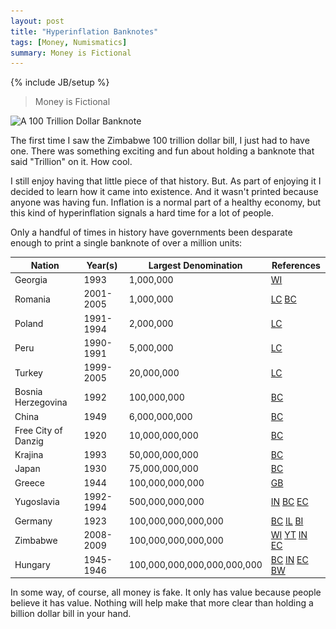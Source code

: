 ```yaml
---
layout: post
title: "Hyperinflation Banknotes"
tags: [Money, Numismatics]
summary: Money is Fictional
---
```

{% include JB/setup %}

> Money is Fictional

<img src="/assets/images/Zimbabwe-One-Hundred-Trillion-Dollars_600px.jpg"
srcset="/assets/images/Zimbabwe-One-Hundred-Trillion-Dollars.jpg 1000w,
/assets/images/Zimbabwe-One-Hundred-Trillion-Dollars_600px.jpg 640w" 
sizes="(max-width: 38em) 100vw, 50vw"
alt="A 100 Trillion Dollar Banknote">

The first time I saw the Zimbabwe 100 trillion dollar bill, I just had to have one. There was something exciting and fun about holding a banknote that said "Trillion" on it. How cool.

I still enjoy having that little piece of that history. But. As part of enjoying it I decided to learn how it came into existence. And it wasn't printed because anyone was having fun. Inflation is a normal part of a healthy economy, but this kind of hyperinflation signals a hard time for a lot of people.

Only a handful of times in history have governments been desparate enough to print a single banknote of over a million units:

| Nation              | Year(s)   | Largest Denomination        | References |
| ------------------- | --------- | --------------------------- | ---------- |
| Georgia             | 1993      | 1,000,000                   | [WI](https://en.wikipedia.org/wiki/Georgian_lari) |
| Romania             | 2001-2005 | 1,000,000                   | [LC](https://www.leftovercurrency.com/exchange/romanian-old-lei/obsolete-old-romanian-lei-banknotes/1000000-romanian-old-lei-banknote-luca-caragiale/) [BC](https://biddingcorner.blogspot.com/2013/10/CollectionofhighestBanknotes.html) |
| Poland              | 1991-1994 | 2,000,000                   | [LC](https://www.leftovercurrency.com/exchange/polish-zloty/old-polish-zloty-banknotes/2000000-old-polish-zloty-banknote-ignacy-jan-paderewski/) |
| Peru                | 1990-1991 | 5,000,000                   | [LC](https://www.leftovercurrency.com/exchange/peruvian-soles/demonetized-peruvian-inti-banknotes/5000000-peruvian-intis-banknote/) |
| Turkey              | 1999-2005 | 20,000,000                  | [LC](https://www.leftovercurrency.com/exchange/turkish-old-lira/obsolete-old-turkish-lira-banknotes/20000000-turkish-old-lira-banknote-7th-emission-group-1970/) |
| Bosnia Herzegovina  | 1992      | 100,000,000                 | [BC](https://biddingcorner.blogspot.com/2013/10/CollectionofhighestBanknotes.html) |
| China               | 1949      | 6,000,000,000               | [BC](https://biddingcorner.blogspot.com/2013/10/CollectionofhighestBanknotes.html) |
| Free City of Danzig | 1920      | 10,000,000,000              | [BC](https://biddingcorner.blogspot.com/2013/10/CollectionofhighestBanknotes.html) |
| Krajina             | 1993      | 50,000,000,000              | [BC](https://biddingcorner.blogspot.com/2013/10/CollectionofhighestBanknotes.html) |
| Japan               | 1930      | 75,000,000,000              | [BC](https://biddingcorner.blogspot.com/2013/10/CollectionofhighestBanknotes.html) |
| Greece              | 1944      | 100,000,000,000             | [GB](http://www.greekbanknotes.com/) |
| Yugoslavia          | 1992-1994 | 500,000,000,000             | [IN](https://www.investopedia.com/articles/personal-finance/122915/worst-hyperinflations-history.asp) [BC](https://biddingcorner.blogspot.com/2013/10/CollectionofhighestBanknotes.html) [EC](https://www.edmontoncollections.com/list-of-unique-and-weird-banknotes/) |
| Germany             | 1923      | 100,000,000,000,000         | [BC](https://biddingcorner.blogspot.com/2013/10/CollectionofhighestBanknotes.html) [IL](https://www.spurlock.illinois.edu/blog/p/1920s-hyperinflation-in/283) [BI](https://www.businessinsider.com/weimar-germany-hyperinflation-explained-2013-9#meanwhile-goods-were-flying-off-the-shelves-of-shops-as-people-tried-to-protect-themselves-against-the-falling-value-of-the-currency-12) |
| Zimbabwe            | 2008-2009 | 100,000,000,000,000         | [WI](https://en.wikipedia.org/wiki/Hyperinflation_in_Zimbabwe) [YT](https://youtu.be/N2iSUlLD374?t=138) [IN](https://www.investopedia.com/articles/personal-finance/122915/worst-hyperinflations-history.asp) [EC](https://www.edmontoncollections.com/list-of-unique-and-weird-banknotes/) |
| Hungary             | 1945-1946 | 100,000,000,000,000,000,000 | [BC](https://biddingcorner.blogspot.com/2013/10/CollectionofhighestBanknotes.html) [IN](https://www.investopedia.com/articles/personal-finance/122915/worst-hyperinflations-history.asp) [EC](https://www.edmontoncollections.com/list-of-unique-and-weird-banknotes/) [BW](https://www.banknoteworld.com/blog/largest-and-smallest-banknote-denominations/) |

In some way, of course, all money is fake. It only has value because people believe it has value. Nothing will help make that more clear than holding a billion dollar bill in your hand.
